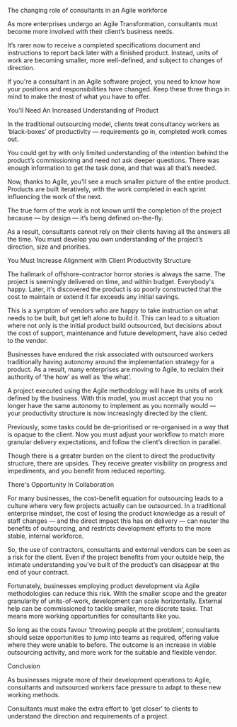 The changing role of consultants in an Agile workforce

As more enterprises undergo an Agile Transformation, consultants must become more involved with their client’s business needs.

It’s rarer now to receive a completed specifications document and instructions to report back later with a finished product. Instead, units of work are becoming smaller, more well-defined, and subject to changes of direction.

If you're a consultant in an Agile software project, you need to know how your positions and responsibilities have changed. Keep these three things in mind to make the most of what you have to offer.

You'll Need An Increased Understanding of Product

In the traditional outsourcing model, clients treat consultancy workers as ‘black-boxes’ of productivity — requirements go in, completed work comes out.

You could get by with only limited understanding of the intention behind the product’s commissioning and need not ask deeper questions. There was enough information to get the task done, and that was all that’s needed.

Now, thanks to Agile, you'll see a much smaller picture of the entire product. Products are built iteratively, with the work completed in each sprint influencing the work of the next. 

The true form of the work is not known until the completion of the project because — by design — it’s being defined on-the-fly.

As a result, consultants cannot rely on their clients having all the answers all the time. You must develop you own understanding of the project’s direction, size and priorities.

You Must Increase Alignment with Client Productivity Structure

The hallmark of offshore-contractor horror stories is always the same. The project is seemingly delivered on time, and within budget. Everybody's happy. Later, it's discovered the product is so poorly constructed that the cost to maintain or extend it far exceeds any initial savings.

This is a symptom of vendors who are happy to take instruction on what needs to be built, but get left alone to build it. This can lead to a situation where not only is the initial product build outsourced, but decisions about the cost of support, maintenance and future development, have also ceded to the vendor.

Businesses have endured the risk associated with outsourced workers traditionally having autonomy around the implementation strategy for a product. As a result, many enterprises are moving to Agile, to reclaim their authority of ‘the how’ as well as ‘the what’.

A project executed using the Agile methodology will have its units of work defined by the business. With this model, you must accept that you no longer have the same autonomy to implement as you normally would — your productivity structure is now increasingly directed by the client.

Previously, some tasks could be de-prioritised or re-organised in a way that is opaque to the client. Now you must adjust your workflow to match more granular delivery expectations, and follow the client’s direction in parallel.

Though there is a greater burden on the client to direct the productivity structure, there are upsides. They receive greater visibility on progress and impediments, and you benefit from reduced reporting.

There's Opportunity In Collaboration

For many businesses, the cost-benefit equation for outsourcing leads to a culture where very few projects actually can be outsourced. In a traditional enterprise mindset, the cost of losing the product knowledge as a result of staff changes — and the direct impact this has on delivery — can neuter the benefits of outsourcing, and restricts development efforts to the more stable, internal workforce. 

So, the use of contractors, consultants and external vendors can be seen as a risk for the client. Even if the project benefits from your outside help, the intimate understanding you've built of the product’s can disappear at the end of your contract.

Fortunately, businesses employing product development via Agile methodologies can reduce this risk. With the smaller scope and the greater granularity of units-of-work, development can scale horizontally. External help can be commissioned to tackle smaller, more discrete tasks. That means more working opportunities for consultants like you.

So long as the costs favour ‘throwing people at the problem’, consultants should seize opportunities to jump into teams as required, offering value where they were unable to before. The outcome is an increase in viable outsourcing activity, and more work for the suitable and flexible vendor.

Conclusion

As businesses migrate more of their development operations to Agile, consultants and outsourced workers face pressure to adapt to these new working methods. 

Consultants must make the extra effort to ‘get closer’ to clients to understand the direction and requirements of a project.